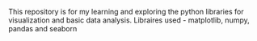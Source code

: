 This repository is for my learning and exploring the python libraries for visualization and basic data analysis.
Libraires used - matplotlib, numpy, pandas and seaborn
